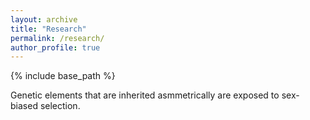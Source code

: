 ```yaml
---
layout: archive
title: "Research"
permalink: /research/
author_profile: true
---
```



{% include base_path %}


Genetic elements that are inherited asmmetrically are exposed to sex-biased selection. 